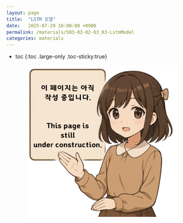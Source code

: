 ```yaml
---
layout: page
title:  "LSTM 모델"
date:   2025-07-29 10:00:00 +0900
permalink: /materials/S03-03-02-03_03-LstmModel
categories: materials
---
```

* toc
{:toc .large-only .toc-sticky:true}


<div class="insert-image" style="text-align: center;">
    <img style="width: 400px;" src="/assets/img/PagePreparing.png">
</div>